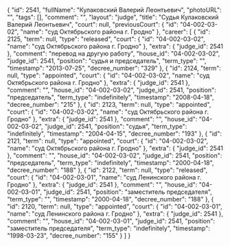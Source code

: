 {
    "id": 2541,
    "fullName": "Кулаковский Валерий Леонтьевич",
    "photoURL": "",
    "tags": [],
    "comment": "",
    "layout": "judge",
    "title": "Судья Кулаковский Валерий Леонтьевич",
    "court": null,
    "previousCourt": {
        "id": "04-002-03-02",
        "name": "суд Октябрьского района г. Гродно"
    },
    "career": [
        {
            "id": 2125,
            "term": null,
            "type": "released",
            "court": {
                "id": "04-002-03-02",
                "name": "суд Октябрьского района г. Гродно"
            },
            "extra": {
                "judge_id": 2541
            },
            "comment": "перевод на другую работу",
            "house_id": "04-002-03-02",
            "judge_id": 2541,
            "position": "судья и председатель",
            "term_type": "",
            "timestamp": "2013-07-25",
            "decree_number": "329"
        },
        {
            "id": 2124,
            "term": null,
            "type": "appointed",
            "court": {
                "id": "04-002-03-02",
                "name": "суд Октябрьского района г. Гродно"
            },
            "extra": {
                "judge_id": 2541
            },
            "comment": "",
            "house_id": "04-002-03-02",
            "judge_id": 2541,
            "position": "председатель",
            "term_type": "indefinitely",
            "timestamp": "2008-04-18",
            "decree_number": "215"
        },
        {
            "id": 2123,
            "term": null,
            "type": "appointed",
            "court": {
                "id": "04-002-03-02",
                "name": "суд Октябрьского района г. Гродно"
            },
            "extra": {
                "judge_id": 2541
            },
            "comment": "",
            "house_id": "04-002-03-02",
            "judge_id": 2541,
            "position": "судья",
            "term_type": "indefinitely",
            "timestamp": "2004-04-15",
            "decree_number": "193"
        },
        {
            "id": 2121,
            "term": null,
            "type": "appointed",
            "court": {
                "id": "04-002-03-02",
                "name": "суд Октябрьского района г. Гродно"
            },
            "extra": {
                "judge_id": 2541
            },
            "comment": "",
            "house_id": "04-002-03-02",
            "judge_id": 2541,
            "position": "председатель",
            "term_type": "indefinitely",
            "timestamp": "2000-04-18",
            "decree_number": "188"
        },
        {
            "id": 2122,
            "term": null,
            "type": "released",
            "court": {
                "id": "04-002-03-01",
                "name": "суд Ленинского района г. Гродно"
            },
            "extra": {
                "judge_id": 2541
            },
            "comment": "",
            "house_id": "04-002-03-01",
            "judge_id": 2541,
            "position": "заместитель председателя",
            "term_type": "",
            "timestamp": "2000-04-18",
            "decree_number": "188"
        },
        {
            "id": 2120,
            "term": null,
            "type": "appointed",
            "court": {
                "id": "04-002-03-01",
                "name": "суд Ленинского района г. Гродно"
            },
            "extra": {
                "judge_id": 2541
            },
            "comment": "",
            "house_id": "04-002-03-01",
            "judge_id": 2541,
            "position": "заместитель председателя",
            "term_type": "indefinitely",
            "timestamp": "1998-03-23",
            "decree_number": "155"
        }
    ]
}
